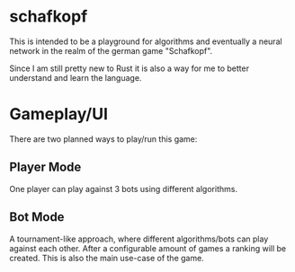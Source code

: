 # schafkopf

This is intended to be a playground for algorithms and eventually a neural network in the realm of the german game "Schafkopf".

Since I am still pretty new to Rust it is also a way for me to better understand and learn the language.

# Gameplay/UI

There are two planned ways to play/run this game:

## Player Mode

One player can play against 3 bots using different algorithms.

## Bot Mode

A tournament-like approach, where different algorithms/bots can play against each other. After a configurable amount of games a ranking will be created. This is also the main use-case of the game.

